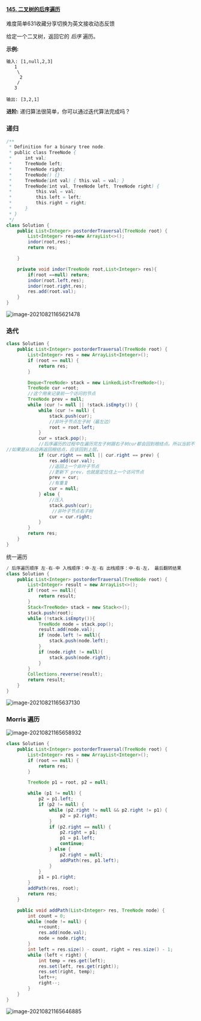 #### [145. 二叉树的后序遍历](https://leetcode-cn.com/problems/binary-tree-postorder-traversal/)

难度简单631收藏分享切换为英文接收动态反馈

给定一个二叉树，返回它的 *后序* 遍历。

**示例:**

```
输入: [1,null,2,3]  
   1
    \
     2
    /
   3 

输出: [3,2,1]
```

**进阶:** 递归算法很简单，你可以通过迭代算法完成吗？

### 递归



```java
/**
 * Definition for a binary tree node.
 * public class TreeNode {
 *     int val;
 *     TreeNode left;
 *     TreeNode right;
 *     TreeNode() {}
 *     TreeNode(int val) { this.val = val; }
 *     TreeNode(int val, TreeNode left, TreeNode right) {
 *         this.val = val;
 *         this.left = left;
 *         this.right = right;
 *     }
 * }
 */
class Solution {
    public List<Integer> postorderTraversal(TreeNode root) {
        List<Integer> res=new ArrayList<>();
        indor(root,res);
        return res;

    }

    private void indor(TreeNode root,List<Integer> res){
        if(root ==null) return;
        indor(root.left,res);
        indor(root.right,res);
        res.add(root.val);
    }
}
```

![image-20210821165621478](C:\Users\solfeng\AppData\Roaming\Typora\typora-user-images\image-20210821165621478.png)

### 迭代

```java
class Solution {
    public List<Integer> postorderTraversal(TreeNode root) {
        List<Integer> res = new ArrayList<Integer>();
        if (root == null) {
            return res;
        }

        Deque<TreeNode> stack = new LinkedList<TreeNode>();
        TreeNode cur =root;
        //这个用来记录前一个访问的节点
        TreeNode prev = null;
        while (cur != null || !stack.isEmpty()) {
            while (cur != null) {
                stack.push(cur);
                //非叶子节点左子树（最左边）
                root = root.left;
            }
            cur = stack.pop();
            //后序遍历的过程中在遍历完左子树跟右子树cur都会回到根结点。所以当前不管是从左子树还是右子树回到根结点都不应该再操作了，应该退回上层。
//如果是从右边再返回根结点，应该回到上层。
            if (cur.right == null || cur.right == prev) {
                res.add(cur.val);
                //返回上一个非叶子节点
                //更新下 prev，也就是定位住上一个访问节点
                prev = cur;
                //有重复
                cur = null;
            } else {
                //压入
                stack.push(cur);
                 //非叶子节点右子树
                cur = cur.right;
            }
        }
        return res;
    }
}
```

统一遍历

```java
/ 后序遍历顺序 左-右-中 入栈顺序：中-左-右 出栈顺序：中-右-左， 最后翻转结果
class Solution {
    public List<Integer> postorderTraversal(TreeNode root) {
        List<Integer> result = new ArrayList<>();
        if (root == null){
            return result;
        }
        Stack<TreeNode> stack = new Stack<>();
        stack.push(root);
        while (!stack.isEmpty()){
            TreeNode node = stack.pop();
            result.add(node.val);
            if (node.left != null){
                stack.push(node.left);
            }
            if (node.right != null){
                stack.push(node.right);
            }
        }
        Collections.reverse(result);
        return result;
    }
}


```

![image-20210821165637130](C:\Users\solfeng\AppData\Roaming\Typora\typora-user-images\image-20210821165637130.png)

### Morris 遍历

![image-20210821165658932](C:\Users\solfeng\AppData\Roaming\Typora\typora-user-images\image-20210821165658932.png)

```java
class Solution {
    public List<Integer> postorderTraversal(TreeNode root) {
        List<Integer> res = new ArrayList<Integer>();
        if (root == null) {
            return res;
        }

        TreeNode p1 = root, p2 = null;

        while (p1 != null) {
            p2 = p1.left;
            if (p2 != null) {
                while (p2.right != null && p2.right != p1) {
                    p2 = p2.right;
                }
                if (p2.right == null) {
                    p2.right = p1;
                    p1 = p1.left;
                    continue;
                } else {
                    p2.right = null;
                    addPath(res, p1.left);
                }
            }
            p1 = p1.right;
        }
        addPath(res, root);
        return res;
    }

    public void addPath(List<Integer> res, TreeNode node) {
        int count = 0;
        while (node != null) {
            ++count;
            res.add(node.val);
            node = node.right;
        }
        int left = res.size() - count, right = res.size() - 1;
        while (left < right) {
            int temp = res.get(left);
            res.set(left, res.get(right));
            res.set(right, temp);
            left++;
            right--;
        }
    }
}

```

![image-20210821165646885](C:\Users\solfeng\AppData\Roaming\Typora\typora-user-images\image-20210821165646885.png)
